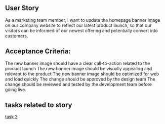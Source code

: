 

## User Story
As a marketing team member, I want to update the homepage banner image on our company website to reflect our latest product launch, so that our visitors can be informed of our newest offering and potentially convert into customers.

## Acceptance Criteria:

The new banner image should have a clear call-to-action related to the product launch
The new banner image should be visually appealing and relevant to the product
The new banner image should be optimized for web and load quickly
The change should be approved by the design team
The change should be reviewed and tested by the development team before going live.

## tasks related to story
[task 3](tasks/task3.md)
